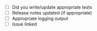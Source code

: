 

- [ ] Did you write/update appropriate tests
- [ ] Release notes updated (if appropriate)
- [ ] Appropriate logging output
- [ ] Issue linked